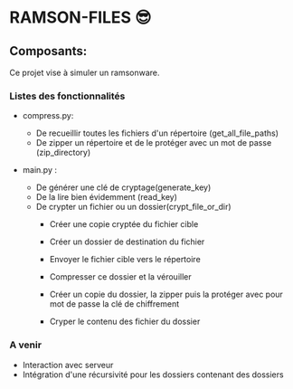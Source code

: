 # RAMSON-FILES 😎

## Composants:
Ce projet vise à simuler un ramsonware.

### Listes des fonctionnalités
+ compress.py:
    - De recueillir toutes les fichiers d'un répertoire (get_all_file_paths)
    - De zipper un répertoire et de le protéger avec un mot de passe (zip_directory)

+ main.py :
    - De générer une clé de cryptage(generate_key)
    - De la lire bien évidemment (read_key)
    - De crypter un fichier ou un dossier(crypt_file_or_dir)
        + Créer une copie cryptée du fichier cible
        + Créer un dossier de destination du fichier
        + Envoyer le fichier cible vers le répertoire
        + Compresser ce dossier et la vérouiller

        + Créer un copie du dossier, la zipper puis la protéger avec pour mot de passe la clé de chiffrement
        + Cryper le contenu des fichier du dossier

### A venir
+ Interaction avec serveur
+ Intégration d'une récursivité pour les dossiers contenant des dossiers

        